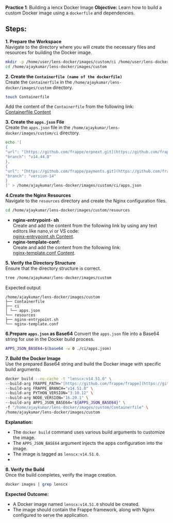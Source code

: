 

**Practice 1**: Building a lencx Docker Image 
**Objective:** Learn how to build a custom Docker image using a `dockerfile` and dependencies.

## Steps:

**1. Prepare the Workspace**  
Navigate to the directory where you will create the necessary files and resources for building the Docker image. 
```bash  
mkdir -p /home/user/lens-docker/images/custom/ci /home/user/lens-docker/images/custom/resources  
cd /home/ajaykumar/lens-docker/images/custom  
```
**2. Create the `Containerfile (name of the dockerfile)`**  
Create the `Containerfile` in the `/home/ajaykumar/lens-docker/images/custom` directory. 
```bash  
touch Containerfile  
```
 Add the content of the `Containerfile` from the following link:  
[Containerfile Content](https://github.com/frappe/frappe_docker/blob/main/images/custom/Containerfile)


 **3. Create the `apps.json` File**  
Create the `apps.json` file in the `/home/ajaykumar/lens-docker/images/custom/ci` directory. 
```bash  
echo '[  
{  
"url": "[https://github.com/frappe/erpnext.git](https://github.com/frappe/erpnext.git)",  
"branch": "v14.44.0"  
},  
{  
"url": "[https://github.com/frappe/payments.git](https://github.com/frappe/payments.git)",  
"branch": "version-14"  
}  
]' > /home/ajaykumar/lens-docker/images/custom/ci/apps.json  
```
 **4.Create the Nginx Resources**  
Navigate to the `resources` directory and create the Nginx configuration files. 
```bash  
cd /home/ajaykumar/lens-docker/images/custom/resources  
``` 
- **nginx-entrypoint- sh**  
Create and add the content from the following link by using any text editors like nano,vi or VS code:  
[nginx-entrypoint.sh Content](https://github.com/frappe/frappe_docker/blob/main/resources/nginx-entrypoint.sh).
- **nginx-template-conf:**  
Create and add the content from the following link:  
[nginx-template.conf Content](https://github.com/frappe/frappe_docker/blob/main/resources/nginx-template.conf).

**5. Verify the Directory Structure**  
Ensure that the directory structure is correct. 
```bash  
tree /home/ajaykumar/lens-docker/images/custom  
```
 Expected output: 
 ```plaintext  
/home/ajaykumar/lens-docker/images/custom  
├── Containerfile  
├── ci  
│ └── apps.json  
└── resources  
├── nginx-entrypoint.sh  
└── nginx-template.conf  
```
 **6.Prepare `apps.json` as Base64** 
Convert the `apps.json` file into a Base64 string for use in the Docker build process. 
```bash  
APPS_JSON_BASE64=$(base64 -w 0 ./ci/apps.json)  
```
**7. Build the Docker Image**  
Use the prepared Base64 string and build the Docker image with specific build arguments. 
```bash  
docker build --no-cache -t "lenscx:v14.51.0" \  
--build-arg FRAPPE_PATH="[https://github.com/frappe/frappe](https://github.com/frappe/frappe)" \  
--build-arg FRAPPE_BRANCH="v14.51.0" \  
--build-arg PYTHON_VERSION="3.10.12" \  
--build-arg NODE_VERSION="16.20.1" \  
--build-arg APPS_JSON_BASE64="${APPS_JSON_BASE64}" \  
-f "/home/ajaykumar/lens-docker/images/custom/Containerfile" \  
/home/ajaykumar/lens-docker/images/custom  
``` 
**Explanation:**  
- The `docker build` command uses various build arguments to customize the image.  
- The `APPS_JSON_BASE64` argument injects the apps configuration into the image.  
- The image is tagged as `lenscx:v14.51.0`.
- 
**8. Verify the Build**  
Once the build completes, verify the image creation. 
```bash  
docker images | grep lenscx  
```

**Expected Outcome:**
- A Docker image named `lenscx:v14.51.0` should be created.  
- The image should contain the Frappe framework, along with Nginx configured to serve the application.
<!--stackedit_data:
eyJoaXN0b3J5IjpbMjAwNjkyMjk4OCwxNjExOTY5Nzc4LC0xOT
g2MjQ1MTIwLDQwODE4NTI5OCwtMzgxMzg0OTE2LDIxMjc1MjM4
OTddfQ==
-->